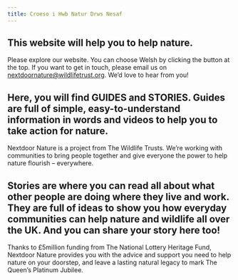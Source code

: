 ```yaml
---
title: Croeso i Hwb Natur Drws Nesaf
---
```

## This website will help you to help nature.

Please explore our website. You can choose Welsh by clicking the button at the top. If you want to get in touch, please email us on [nextdoornature@wildlifetrust.org](mailto:nextdoornature@wildlifetrust.org). We’d love to hear from you!

## Here, you will find GUIDES and STORIES. Guides are full of simple, easy-to-understand information in words and videos to help you to take action for nature.

Nextdoor Nature is a project from The Wildlife Trusts. We’re working with communities to bring people together and give everyone the power to help nature flourish – everywhere.

## Stories are where you can read all about what other people are doing where they live and work. They are full of ideas to show you how everyday communities can help nature and wildlife all over the UK. And you can share your story here too!

Thanks to £5million funding from The National Lottery Heritage Fund, Nextdoor Nature provides you with the advice and support you need to help nature on your doorstep, and leave a lasting natural legacy to mark The Queen’s Platinum Jubilee.



